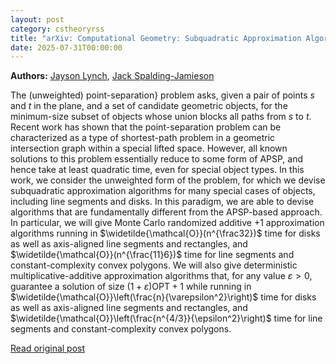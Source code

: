 ```yaml
---
layout: post
category: cstheoryrss
title: "arXiv: Computational Geometry: Subquadratic Approximation Algorithms for Separating Two Points with"
date: 2025-07-31T00:00:00
---
```


**Authors:** [Jayson Lynch](https://dblp.uni-trier.de/search?q=Jayson+Lynch), [Jack Spalding-Jamieson](https://dblp.uni-trier.de/search?q=Jack+Spalding-Jamieson)

The (unweighted) point-separation} problem asks, given a pair of points $s$
and $t$ in the plane, and a set of candidate geometric objects, for the
minimum-size subset of objects whose union blocks all paths from $s$ to $t$.
Recent work has shown that the point-separation problem can be characterized as
a type of shortest-path problem in a geometric intersection graph within a
special lifted space. However, all known solutions to this problem essentially
reduce to some form of APSP, and hence take at least quadratic time, even for
special object types.
In this work, we consider the unweighted form of the problem, for which we
devise subquadratic approximation algorithms for many special cases of objects,
including line segments and disks. In this paradigm, we are able to devise
algorithms that are fundamentally different from the APSP-based approach. In
particular, we will give Monte Carlo randomized additive $+1$ approximation
algorithms running in $\widetilde{\mathcal{O}}(n^{\frac32})$ time for disks as
well as axis-aligned line segments and rectangles, and
$\widetilde{\mathcal{O}}(n^{\frac{11}6})$ time for line segments and
constant-complexity convex polygons. We will also give deterministic
multiplicative-additive approximation algorithms that, for any value
$\varepsilon>0$, guarantee a solution of size $(1+\varepsilon)\text{OPT}+1$
while running in $\widetilde{\mathcal{O}}\left(\frac{n}{\varepsilon^2}\right)$
time for disks as well as axis-aligned line segments and rectangles, and
$\widetilde{\mathcal{O}}\left(\frac{n^{4/3}}{\epsilon^2}\right)$ time for line
segments and constant-complexity convex polygons.

[Read original post](http://arxiv.org/abs/2507.22293v1)
